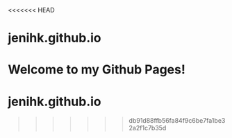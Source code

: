 <<<<<<< HEAD
# jenihk.github.io

Welcome to my Github Pages!
=======
# jenihk.github.io
>>>>>>> db91d88ffb56fa84f9c6be7fa1be32a2f1c7b35d
